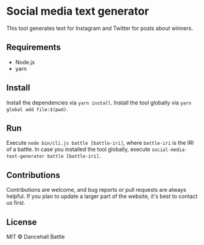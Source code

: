 # Social media text generator

This tool generates text for Instagram and Twitter for posts about winners.

## Requirements
- Node.js
- yarn

## Install
Install the dependencies via `yarn install`.
Install the tool globally via `yarn global add file:$(pwd)`.

## Run
Execute `node bin/cli.js battle [battle-iri]`, 
where `battle-iri` is the IRI of a battle.
In case you installed the tool globally,
execute `social-media-text-generator battle [battle-iri]`.

## Contributions
Contributions are welcome, and bug reports or pull requests are always helpful. 
If you plan to update a larger part of the website, it's best to contact us first.

## License
MIT &copy; Dancehall Battle